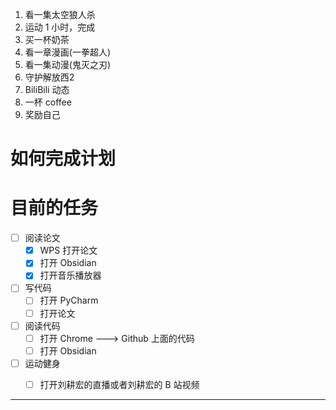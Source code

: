 1. 看一集太空狼人杀
2. 运动 1 小时，完成
3. 买一杯奶茶
4. 看一章漫画(一拳超人)
5. 看一集动漫(鬼灭之刃)
6. 守护解放西2
7. BiliBili 动态
8. 一杯 coffee
9. 奖励自己

# 如何完成计划



# 目前的任务
- [ ] 阅读论文
	- [x] WPS 打开论文
	- [x] 打开 Obsidian
	- [x] 打开音乐播放器
- [ ] 写代码
	- [ ] 打开 PyCharm
	- [ ] 打开论文
- [ ] 阅读代码
	- [ ] 打开 Chrome ---> Github 上面的代码
	- [ ] 打开 Obsidian
- [ ] 运动健身
	- [ ] 打开刘耕宏的直播或者刘耕宏的 B 站视频



---
